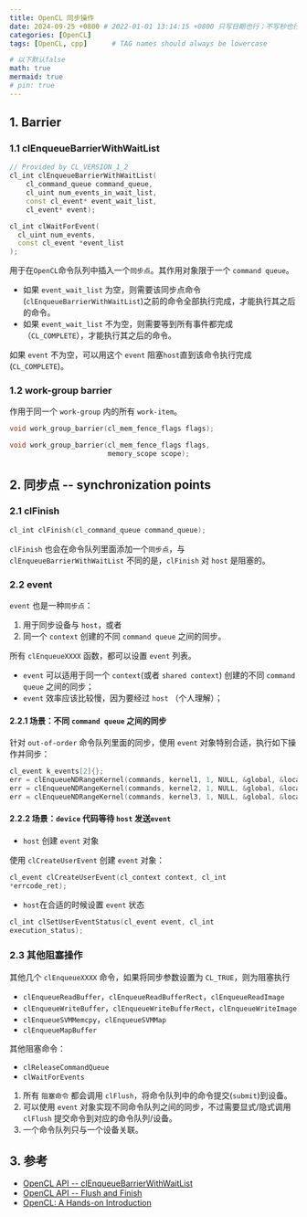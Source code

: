 ```yaml
---
title: OpenCL 同步操作
date: 2024-09-25 +0800 # 2022-01-01 13:14:15 +0800 只写日期也行；不写秒也行；这样也行 2022-03-09T00:55:42+08:00
categories: [OpenCL]
tags: [OpenCL, cpp]      # TAG names should always be lowercase

# 以下默认false
math: true
mermaid: true
# pin: true
---
```


## 1. Barrier ##

### 1.1 clEnqueueBarrierWithWaitList ###

```c++
// Provided by CL_VERSION_1_2
cl_int clEnqueueBarrierWithWaitList(
    cl_command_queue command_queue,
    cl_uint num_events_in_wait_list,
    const cl_event* event_wait_list,
    cl_event* event);

cl_int clWaitForEvent(
  cl_uint num_events,
  const cl_event *event_list
);
```

用于在`OpenCL`命令队列中插入一个`同步点`。其作用对象限于一个 `command queue`。

* 如果 `event_wait_list` 为空，则需要该同步点命令(`clEnqueueBarrierWithWaitList`)之前的命令全部执行完成，才能执行其之后的命令。
* 如果 `event_wait_list` 不为空，则需要等到所有事件都完成（`CL_COMPLETE`），才能执行其之后的命令。

如果 `event` 不为空，可以用这个 `event` 阻塞`host`直到该命令执行完成(`CL_COMPLETE`)。

### 1.2 work-group barrier ###

作用于同一个 `work-group` 内的所有 `work-item`。

```c++
void work_group_barrier(cl_mem_fence_flags flags);

void work_group_barrier(cl_mem_fence_flags flags,
                        memory_scope scope);
```

## 2. 同步点 -- synchronization points ##

### 2.1 clFinish ###

```c++
cl_int clFinish(cl_command_queue command_queue);
```

`clFinish` 也会在命令队列里面添加一个`同步点`，与 `clEnqueueBarrierWithWaitList` 不同的是，`clFinish` 对 `host` 是阻塞的。

### 2.2 event ###

`event` 也是一种`同步点`：

1. 用于同步设备与 `host`，或者
2. 同一个 `context` 创建的不同 `command queue` 之间的同步。

所有 `clEnqueueXXXX` 函数，都可以设置 `event` 列表。

* `event` 可以适用于同一个 `context`(或者 `shared context`) 创建的不同 `command queue` 之间的同步；
* `event` 效率应该比较慢，因为要经过 `host` （个人理解）；

#### 2.2.1 场景：不同 `command queue` 之间的同步 ####

针对 `out-of-order` 命令队列里面的同步，使用 `event` 对象特别合适，执行如下操作并同步：

```c++
cl_event k_events[2]{};
err = clEnqueueNDRangeKernel(commands, kernel1, 1, NULL, &global, &local, 0, NULL, &k_events[0]);
err = clEnqueueNDRangeKernel(commands, kernel2, 1, NULL, &global, &local, 0, NULL, &k_events[1]);
err = clEnqueueNDRangeKernel(commands, kernel3, 1, NULL, &global, &local, 2, k_events, NULL);
```

#### 2.2.2 场景：`device` 代码等待 `host` 发送`event` ####

* `host` 创建 `event` 对象

使用 `clCreateUserEvent` 创建 `event` 对象：

```c++
cl_event clCreateUserEvent(cl_context context, cl_int
*errcode_ret);
```

* `host`在合适的时候设置 `event` 状态

```c++
cl_int clSetUserEventStatus(cl_event event, cl_int
execution_status);
```

### 2.3 其他阻塞操作 ###

其他几个 `clEnqueueXXXX` 命令，如果将同步参数设置为 `CL_TRUE`，则为阻塞执行

* `clEnqueueReadBuffer`，`clEnqueueReadBufferRect`，`clEnqueueReadImage`
* `clEnqueueWriteBuffer`，`clEnqueueWriteBufferRect`，`clEnqueueWriteImage`
* `clEnqueueSVMMemcpy`，`clEnqueueSVMMap`
* `clEnqueueMapBuffer`

其他阻塞命令：

* `clReleaseCommandQueue`
* `clWaitForEvents`

1. 所有 `阻塞命令` 都会调用 `clFlush`，将命令队列中的命令提交(`submit`)到设备。
2. 可以使用 `event` 对象实现不同命令队列之间的同步，不过需要显式/隐式调用 `clFlush` 提交命令到对应的命令队列/设备。
3. 一个命令队列只与一个设备关联。

## 3. 参考 ##

* [OpenCL API -- clEnqueueBarrierWithWaitList](https://registry.khronos.org/OpenCL/specs/3.0-unified/html/OpenCL_API.html#clEnqueueBarrierWithWaitList)
* [OpenCL API -- Flush and Finish](https://registry.khronos.org/OpenCL/specs/3.0-unified/html/OpenCL_API.html#_flush_and_finish)
* [OpenCL: A Hands-on Introduction](https://www.nersc.gov/assets/pubs_presos/MattsonTutorialSC14.pdf)
